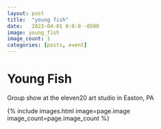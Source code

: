 ```yaml
---
layout: post
title:  "young fish"
date:   2023-04-01 0:0:0 -0500
image: young_fish
image_count: 1
categories: [posts, event]
---
```


# Young Fish

Group show at the eleven20 art studio in Easton, PA

{% include images.html image=page.image image_count=page.image_count %}
